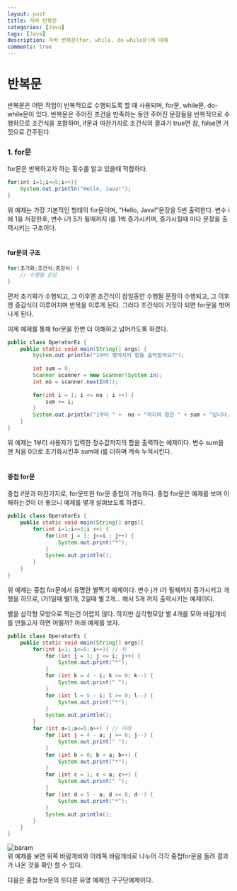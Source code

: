 ```yaml
---
layout: post
title: 자바 반복문
categories: [Java]
tags: [Java]
description: 자바 반복문(for, while, do-while문)에 대해 
comments: true
---
```


# **반복문**  
반복문은 어떤 작업이 반복적으로 수행되도록 할 때 사용되며, for문, while문, do-while문이 있다. 반복문은 주어진 조건을 만족하는 동안 주어진 문장들을 반복적으로 수행하므로 조건식을 포함하며, if문과 마찬가지로 조건식의 결과가 true면 참, false면 거짓으로 간주된다.  

### 1. for문  
for문은 반복하고자 하는 횟수를 알고 있을때 적합하다.  
~~~java
for(int i=1;i<=5;i++){
	System.out.println("Hello, Java!");
}
~~~
위 예제는 가장 기본적인 형태의 for문이며, "Hello, Java!"문장을 5번 출력한다. 변수 i에 1을 저장한후, 변수 i가 5가 될때까지 i를 1씩 증가시키며, 증가시킬때 마다 문장을 출력시키는 구조이다.  
<br>
#### **for문의 구조**  
~~~java
for(초기화;조건식;증감식) {
	// 수행될 문장
}
~~~  
먼저 초기화가 수행되고, 그 이후엔 조건식이 참일동안 수행될 문장이 수행되고, 그 이후엔 증감식이 이루어지며 반복을 이루게 된다. 그러다 조건식이 거짓이 되면 for문을 벗어나게 된다.

이제 예제를 통해 for문을 한번 더 이해하고 넘어가도록 하겠다.  
~~~java
public class OperatorEx {
    public static void main(String[] args) {
    	System.out.println("1부터 몇까지의 합을 출력할까요?");
    	
    	int sum = 0;
    	Scanner scanner = new Scanner(System.in);
    	int no = scanner.nextInt();
    	
    	for(int i = 1; i <= no ; i ++) {
    		sum += i;
    	}
    	System.out.println("1부터 " +  no + "까지의 합은 " + sum + "입니다.");
    }
}
~~~  
위 예제는 1부터 사용자가 입력한 정수값까지의 합을 출력하는 예제이다. 변수 sum을 맨 처음 0으로 초기화시킨후 sum에 i를 더하며 계속 누적시킨다.  
<br>
#### **중첩 for문**  
중첩 if문과 마찬가지로, for문또한 for문 중첩이 가능하다. 중첩 for문은 예제를 보며 이해하는것이 더 좋으니 예제를 몇개 살펴보도록 하겠다.  
~~~java
public class OperatorEx {
	public static void main(String[] args){
    	for(int i=1;i<=5;i ++) {
    		for(int j = 1; j<=i ; j++) {
    			System.out.print("*");
    		}
    		System.out.println();
    	}
    }
}
~~~  
위 예제는 중첩 for문에서 유명한 별찍기 예제이다. 변수 j가 i가 될때까지 증가시키고 개행을 하므로, i가1일때 별1개, 2일때 별 2개... 해서 5개 까지 출력시키는 예제이다.

별을 삼각형 모양으로 찍는건 어렵지 않다. 하지만 삼각형모양 별 4개를 모아 바람개비를 만들고자 하면 어떨까? 아래 예제를 보자.  
~~~java
public class OperatorEx {
	public static void main(String[] args){
		for(int i=1; i<=5; i++){ // 위
			for (int j = 1; j <= i; j++) {
				System.out.print("*");
			}
			for (int k = 4 - i; k >= 0; k--) {
				System.out.print(" ");
			}
			for (int l = 5 - i; l >= 0; l--) {
				System.out.print("*");
			}
			System.out.println();
		}
		for (int a=1;a<=5;a++) { // 아래
			for (int j = 4 - a; j >= 0; j--) {
				System.out.print(" ");
			}
			for (int b = 0; b < a; b++) {
				System.out.print("*");
			}
			for (int c = 1; c < a; c++) {
				System.out.print(" ");
			}
			for (int d = 5 - a; d >= 0; d--) {
				System.out.print("*");
			}
			System.out.println();
		}
    }
}
~~~  
![baram](https://user-images.githubusercontent.com/36055500/54793209-acccae80-4c84-11e9-917b-d61ee2d7260b.JPG)  
위 예제를 보면 위쪽 바람개비와 아래쪽 바람개비로 나누어 각각 중첩for문을 돌려 결과가 나온 것을 확인 할 수 있다.

다음은 중첩 for문의 또다른 유명 예제인 구구단예제이다.




